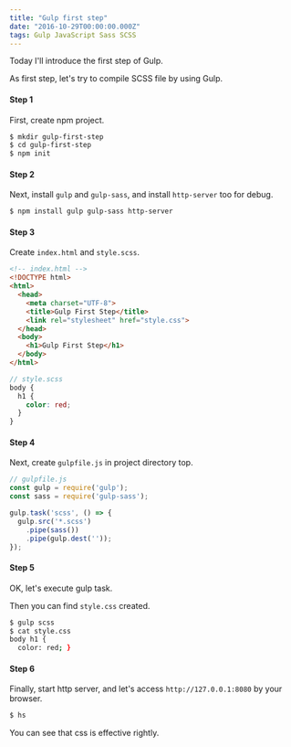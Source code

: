 ```yaml
---
title: "Gulp first step"
date: "2016-10-29T00:00:00.000Z"
tags: Gulp JavaScript Sass SCSS
---
```

Today I'll introduce the first step of Gulp.

As first step, let's try to compile SCSS file by using Gulp.

#### **Step 1**
First, create npm project.

```sh
$ mkdir gulp-first-step
$ cd gulp-first-step
$ npm init
```

#### **Step 2**
Next, install `gulp` and `gulp-sass`,
and install `http-server` too for debug.

```sh
$ npm install gulp gulp-sass http-server
```

#### **Step 3**
Create `index.html` and `style.scss`.

```html
<!-- index.html -->
<!DOCTYPE html>
<html>
  <head>
    <meta charset="UTF-8">
    <title>Gulp First Step</title>
    <link rel="stylesheet" href="style.css">
  </head>
  <body>
    <h1>Gulp First Step</h1>
  </body>
</html>
```

```scss
// style.scss
body {
  h1 {
    color: red;
  }
}
```

#### **Step 4**
Next, create `gulpfile.js` in project directory top.

```js
// gulpfile.js
const gulp = require('gulp');
const sass = require('gulp-sass');

gulp.task('scss', () => {
  gulp.src('*.scss')
    .pipe(sass())
    .pipe(gulp.dest(''));
});
```

#### **Step 5**
OK, let's execute gulp task.

Then you can find `style.css` created.

```sh
$ gulp scss
$ cat style.css
body h1 {
  color: red; }
```

#### **Step 6**
Finally, start http server,
and let's access `http://127.0.0.1:8080` by your browser.

```sh
$ hs
```

You can see that css is effective rightly.

